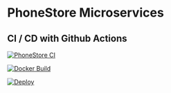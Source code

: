 # PhoneStore Microservices

## CI / CD with Github Actions

[![PhoneStore CI](https://github.com/quynguyen1908/MobileShop_Backend/actions/workflows/ci.yml/badge.svg)](https://github.com/quynguyen1908/MobileShop_Backend/actions/workflows/ci.yml)

[![Docker Build](https://github.com/quynguyen1908/MobileShop_Backend/actions/workflows/docker-build.yml/badge.svg)](https://github.com/quynguyen1908/MobileShop_Backend/actions/workflows/docker-build.yml)

[![Deploy](https://github.com/quynguyen1908/MobileShop_Backend/actions/workflows/deploy.yml/badge.svg)](https://github.com/quynguyen1908/MobileShop_Backend/actions/workflows/deploy.yml)